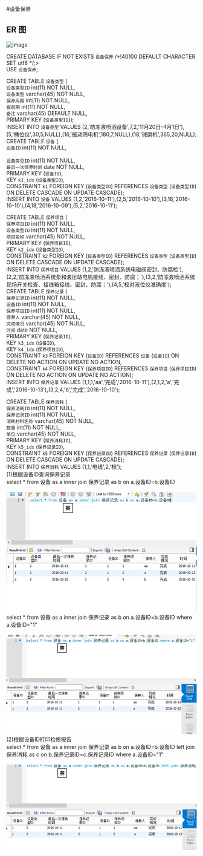 #设备保养
## ER 图
![image](https://github.com/liuxin12/mis/raw/master/er图.png)

CREATE DATABASE  IF NOT EXISTS `设备保养` /*!40100 DEFAULT CHARACTER SET utf8 */;><br>
USE `设备保养`;<br>

CREATE TABLE `设备类型` (<br>
    `设备类型ID` int(11) NOT NULL,<br>
    `设备类型` varchar(45) NOT NULL,<br>
    `保养周期` int(11) NOT NULL,<br>
    `提前期` int(11) NOT NULL,<br>
    `备注` varchar(45) DEFAULT NULL,<br>
    PRIMARY KEY (`设备类型ID`));<br>
  INSERT INTO `设备类型` VALUES (2,'防冻液喷洒设备',7,2,'11月20日-4月1日'),(5,'桶位仪',30,5,NULL),(16,'振动筛电机',180,7,NULL),(18,'球磨机',365,20,NULL);
  <br>
  CREATE TABLE `设备` (<br>
    `设备ID` int(11) NOT NULL,<br><br>
    `设备类型ID` int(11) NOT NULL,<br>
    `最后一次保养时间` date NOT NULL,<br>
    PRIMARY KEY (`设备ID`),<br>
    KEY `k1_idx` (`设备类型ID`),<br>
    CONSTRAINT `k1` FOREIGN KEY (`设备类型ID`) REFERENCES `设备类型` (`设备类型ID`) ON DELETE CASCADE ON UPDATE CASCADE);<br>
  INSERT INTO `设备` VALUES (1,2,'2016-10-11'),(2,5,'2016-10-10'),(3,16,'2016-10-10'),(4,18,'2016-10-09'),(5,2,'2016-10-11');<br>
  
  CREATE TABLE `保养项目` (<br>
    `保养项目ID` int(11) NOT NULL,<br>
    `设备类型ID` int(11) NOT NULL,<br>
    `项目名称` varchar(45) NOT NULL,<br>
    PRIMARY KEY (`保养项目ID`),<br>
    KEY `k2_idx` (`设备类型ID`),<br>
    CONSTRAINT `k2` FOREIGN KEY (`设备类型ID`) REFERENCES `设备类型` (`设备类型ID`) ON DELETE CASCADE ON UPDATE CASCADE);<br>
  INSERT INTO `保养项目` VALUES (1,2,'防冻液喷洒系统电磁阀密封、防腐检'),(2,2,'防冻液喷洒系统泵和液压站电机接线、密封、防腐；'),(3,2,'防冻液喷洒系统现场开关检查、接线箱接线、密封、防腐；'),(4,5,'校对液位仪准确度');
  <br>
  CREATE TABLE `保养记录` (<br>
    `保养记录ID` int(11) NOT NULL,<br>
    `设备ID` int(11) NOT NULL,<br>
    `保养项目ID` int(11) NOT NULL,<br>
    `保养人` varchar(45) NOT NULL,<br>
    `完成情况` varchar(45) NOT NULL,<br>
    `时间` date NOT NULL,<br>
    PRIMARY KEY (`保养记录ID`),<br>
    KEY `k3_idx` (`设备ID`),<br>
    KEY `k4_idx` (`保养项目ID`),<br>
    CONSTRAINT `k3` FOREIGN KEY (`设备ID`) REFERENCES `设备` (`设备ID`) ON DELETE NO ACTION ON UPDATE NO ACTION,<br>
    CONSTRAINT `k4` FOREIGN KEY (`保养项目ID`) REFERENCES `保养项目` (`保养项目ID`) ON DELETE NO ACTION ON UPDATE NO ACTION);<br>
  INSERT INTO `保养记录` VALUES (1,1,1,'aa','完成','2016-10-11'),(2,1,2,'a','完成','2016-10-13'),(3,2,4,'b','完成','2016-10-10');<br>
  
  CREATE TABLE `保养消耗` (<br>
    `保养消耗ID` int(11) NOT NULL,<br>
    `保养记录ID` int(11) NOT NULL,<br>
    `消耗材料名称` varchar(45) NOT NULL,<br>
    `数量` int(11) NOT NULL,<br>
    `单位` varchar(45) NOT NULL,<br>
    PRIMARY KEY (`保养消耗ID`),<br>
    KEY `k5_idx` (`保养记录ID`),<br>
    CONSTRAINT `k5` FOREIGN KEY (`保养记录ID`) REFERENCES `保养记录` (`保养记录ID`) ON DELETE CASCADE ON UPDATE CASCADE);<br>
  INSERT INTO `保养消耗` VALUES (1,1,'电线',2,'根');<br>
  (1)根据设备ID查询保养记录<br>
  select * from 设备 as a inner join 保养记录 as b on a.设备ID=b.设备ID<br>
  ![image](https://github.com/liuxin12/mis/raw/master/查询1.png)
  select * from 设备 as a inner join 保养记录 as b on a.设备ID=b.设备ID where a.设备ID="1"<br>
  ![image](https://github.com/liuxin12/mis/raw/master/查询2.png)
  (2)根据设备ID打印检修报告<br>
  select * from 设备 as a inner join 保养记录 as b on a.设备ID=b.设备ID left join 保养消耗 as c on b.保养记录ID=c.保养记录ID where a.设备ID="1"  <br>
  ![image](https://github.com/liuxin12/mis/raw/master/查询3.png)
